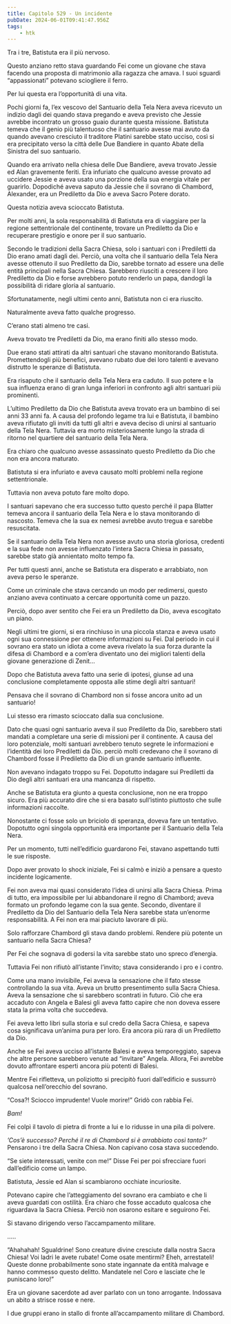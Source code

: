 ```yaml
---
title: Capitolo 529 - Un incidente
pubDate: 2024-06-01T09:41:47.956Z
tags:
    - htk
---
```


Tra i tre, Batistuta era il più nervoso.

Questo anziano retto stava guardando Fei come un giovane che stava facendo una proposta di matrimonio alla ragazza che amava. I suoi sguardi “appassionati” potevano sciogliere il ferro.

Per lui questa era l’opportunità di una vita.

Pochi giorni fa, l’ex vescovo del Santuario della Tela Nera aveva ricevuto un indizio dagli dei quando stava pregando e aveva previsto che Jessie avrebbe incontrato un grosso guaio durante questa missione. Batistuta temeva che il genio più talentuoso che il santuario avesse mai avuto da quando avevano cresciuto il traditore Platini sarebbe stato ucciso, così si era precipitato verso la città delle Due Bandiere in quanto Abate della Sinistra del suo santuario.

Quando era arrivato nella chiesa delle Due Bandiere, aveva trovato Jessie ed Alan gravemente feriti. Era infuriato che qualcuno avesse provato ad uccidere Jessie e aveva usato una porzione della sua energia vitale per guarirlo. Dopodiché aveva saputo da Jessie che il sovrano di Chambord, Alexander, era un Prediletto da Dio e aveva Sacro Potere dorato.

Questa notizia aveva scioccato Batistuta.

Per molti anni, la sola responsabilità di Batistuta era di viaggiare per la regione settentrionale del continente, trovare un Prediletto da Dio e recuperare prestigio e onore per il suo santuario.

Secondo le tradizioni della Sacra Chiesa, solo i santuari con i Prediletti da Dio erano amati dagli dei. Perciò, una volta che il santuario della Tela Nera avesse ottenuto il suo Prediletto da Dio, sarebbe tornato ad essere una delle entità principali nella Sacra Chiesa. Sarebbero riusciti a crescere il loro Prediletto da Dio e forse avrebbero potuto renderlo un papa, dandogli la possibilità di ridare gloria al santuario.

Sfortunatamente, negli ultimi cento anni, Batistuta non ci era riuscito.

Naturalmente aveva fatto qualche progresso.

C’erano stati almeno tre casi.

Aveva trovato tre Prediletti da Dio, ma erano finiti allo stesso modo.

Due erano stati attirati da altri santuari che stavano monitorando Batistuta. Promettendogli più benefici, avevano rubato due dei loro talenti e avevano distrutto le speranze di Batistuta.

Era risaputo che il santuario della Tela Nera era caduto. Il suo potere e la sua influenza erano di gran lunga inferiori in confronto agli altri santuari più prominenti.

L’ultimo Prediletto da Dio che Batistuta aveva trovato era un bambino di sei anni 33 anni fa. A causa del profondo legame tra lui e Batistuta, il bambino aveva rifiutato gli inviti da tutti gli altri e aveva deciso di unirsi al santuario della Tela Nera. Tuttavia era morto misteriosamente lungo la strada di ritorno nel quartiere del santuario della Tela Nera.

Era chiaro che qualcuno avesse assassinato questo Prediletto da Dio che non era ancora maturato.

Batistuta si era infuriato e aveva causato molti problemi nella regione settentrionale.

Tuttavia non aveva potuto fare molto dopo.

I santuari sapevano che era successo tutto questo perché il papa Blatter temeva ancora il santuario della Tela Nera e lo stava monitorando di nascosto. Temeva che la sua ex nemesi avrebbe avuto tregua e sarebbe resuscitata.

Se il santuario della Tela Nera non avesse avuto una storia gloriosa, credenti e la sua fede non avesse influenzato l’intera Sacra Chiesa in passato, sarebbe stato già annientato molto tempo fa.

Per tutti questi anni, anche se Batistuta era disperato e arrabbiato, non aveva perso le speranze.

Come un criminale che stava cercando un modo per redimersi, questo anziano aveva continuato a cercare opportunità come un pazzo.

Perciò, dopo aver sentito che Fei era un Prediletto da Dio, aveva escogitato un piano.

Negli ultimi tre giorni, si era rinchiuso in una piccola stanza e aveva usato ogni sua connessione per ottenere informazioni su Fei. Dal periodo in cui il sovrano era stato un idiota a come aveva rivelato la sua forza durante la difesa di Chambord e a com’era diventato uno dei migliori talenti della giovane generazione di Zenit…

Dopo che Batistuta aveva fatto una serie di ipotesi, giunse ad una conclusione completamente opposta alle stime degli altri santuari!

Pensava che il sovrano di Chambord non si fosse ancora unito ad un santuario!

Lui stesso era rimasto scioccato dalla sua conclusione.

Dato che quasi ogni santuario aveva il suo Prediletto da Dio, sarebbero stati mandati a completare una serie di missioni per il continente. A causa del loro potenziale, molti santuari avrebbero tenuto segrete le informazioni e l’identità dei loro Prediletti da Dio. perciò molti credevano che il sovrano di Chambord fosse il Prediletto da Dio di un grande santuario influente.

Non avevano indagato troppo su Fei. Dopotutto indagare sui Prediletti da Dio degli altri santuari era una mancanza di rispetto.

Anche se Batistuta era giunto a questa conclusione, non ne era troppo sicuro. Era più accurato dire che si era basato sull’istinto piuttosto che sulle informazioni raccolte.

Nonostante ci fosse solo un briciolo di speranza, doveva fare un tentativo. Dopotutto ogni singola opportunità era importante per il Santuario della Tela Nera.

Per un momento, tutti nell’edificio guardarono Fei, stavano aspettando tutti le sue risposte.

Dopo aver provato lo shock iniziale, Fei si calmò e iniziò a pensare a questo incidente logicamente.

Fei non aveva mai quasi considerato l’idea di unirsi alla Sacra Chiesa. Prima di tutto, era impossibile per lui abbandonare il regno di Chambord; aveva formato un profondo legame con la sua gente. Secondo, diventare il Prediletto da Dio del Santuario della Tela Nera sarebbe stata un’enorme responsabilità. A Fei non era mai piaciuto lavorare di più.

Solo rafforzare Chambord gli stava dando problemi. Rendere più potente un santuario nella Sacra Chiesa?

Per Fei che sognava di godersi la vita sarebbe stato uno spreco d’energia.

Tuttavia Fei non rifiutò all’istante l’invito; stava considerando i pro e i contro.

Come una mano invisibile, Fei aveva la sensazione che il fato stesse controllando la sua vita. Aveva un brutto presentimento sulla Sacra Chiesa. Aveva la sensazione che si sarebbero scontrati in futuro. Ciò che era accaduto con Angela e Balesi gli aveva fatto capire che non doveva essere stata la prima volta che succedeva.

Fei aveva letto libri sulla storia e sul credo della Sacra Chiesa, e sapeva cosa significava un’anima pura per loro. Era ancora più rara di un Prediletto da Dio.

Anche se Fei aveva ucciso all’istante Balesi e aveva temporeggiato, sapeva che altre persone sarebbero venute ad “invitare” Angela. Allora, Fei avrebbe dovuto affrontare esperti ancora più potenti di Balesi.

Mentre Fei rifletteva, un poliziotto si precipitò fuori dall’edificio e sussurrò qualcosa nell’orecchio del sovrano.

“Cosa?! Sciocco imprudente! Vuole morire!” Gridò con rabbia Fei.

<em>Bam!</em>

Fei colpì il tavolo di pietra di fronte a lui e lo ridusse in una pila di polvere.

<em>’Cos’è successo? Perché il re di Chambord si è arrabbiato così tanto?’</em> Pensarono i tre della Sacra Chiesa. Non capivano cosa stava succedendo.

“Se siete interessati, venite con me!” Disse Fei per poi sfrecciare fuori dall’edificio come un lampo.

Batistuta, Jessie ed Alan si scambiarono occhiate incuriosite.

Potevano capire che l’atteggiamento del sovrano era cambiato e che li aveva guardati con ostilità. Era chiaro che fosse accaduto qualcosa che riguardava la Sacra Chiesa. Perciò non osarono esitare e seguirono Fei.

Si stavano dirigendo verso l’accampamento militare.

…..

“Ahahahah! Sgualdrine! Sono creature divine cresciute dalla nostra Sacra Chiesa! Voi ladri le avete rubate! Come osate mentirmi? Eheh, arrestateli! Queste donne probabilmente sono state ingannate da entità malvage e hanno commesso questo delitto. Mandatele nel Coro e lasciate che le puniscano loro!”

Era un giovane sacerdote ad aver parlato con un tono arrogante. Indossava un abito a strisce rosse e nere.

I due gruppi erano in stallo di fronte all’accampamento militare di Chambord.



